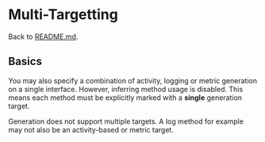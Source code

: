 # Multi-Targetting

Back to [README.md](../README.md).

## Basics

You may also specify a combination of activity, logging or metric generation on a single interface. However, inferring method usage is disabled. This means each method must be explicitly marked with a **single** generation target.

Generation does not support multiple targets. A log method for example may not also be an activity-based or metric target.
